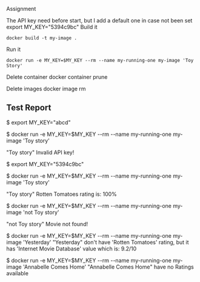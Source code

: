 Assignment 

The API key need before start, but I add a default one in case not been set
	export MY_KEY="5394c9bc"
Build it

	docker build -t my-image .

Run it

	docker run -e MY_KEY=$MY_KEY --rm --name my-running-one my-image 'Toy Story'

Delete container
	docker container prune

Delete images
	docker image rm <image id>


Test Report
----------
$ export MY_KEY="abcd"

$ docker run -e MY_KEY=$MY_KEY --rm --name my-running-one my-image 'Toy story'

"Toy story" Invalid API key!

$ export MY_KEY="5394c9bc"

$ docker run -e MY_KEY=$MY_KEY --rm --name my-running-one my-image 'Toy story'

"Toy story" Rotten Tomatoes rating is: 100%

$ docker run -e MY_KEY=$MY_KEY --rm --name my-running-one my-image 'not Toy story'

"not Toy story" Movie not found!

$ docker run -e MY_KEY=$MY_KEY --rm --name my-running-one my-image 'Yesterday'
	"Yesterday" don't have 'Rotten Tomatoes' rating, but it has 'Internet Movie Database' value which is: 9.2/10

$ docker run -e MY_KEY=$MY_KEY --rm --name my-running-one my-image 'Annabelle Comes Home'
	"Annabelle Comes Home" have no Ratings available



